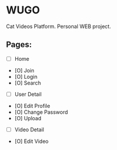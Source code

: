 # WUGO

Cat Videos Platform.
Personal WEB project.

## Pages:

- [ ] Home
- [O] Join
- [O] Login
- [O] Search

- [ ] User Detail
- [O] Edit Profile
- [O] Change Password
- [O] Upload
- [ ] Video Detail
- [O] Edit Video
